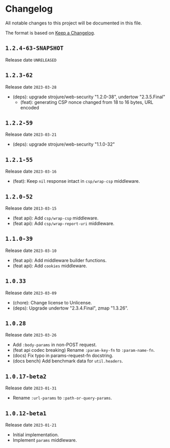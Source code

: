 # Changelog

All notable changes to this project will be documented in this file.

The format is based on [Keep a Changelog](https://keepachangelog.com/en/1.0.0/).

## `1.2.4-63-SNAPSHOT`

Release date `UNRELEASED`

## `1.2.3-62`

Release date `2023-03-28`

- (deps): upgrade strojure/web-security "1.2.0-38", undertow "2.3.5.Final"
    + (feat): generating CSP nonce changed from 18 to 16 bytes, URL encoded

## `1.2.2-59`

Release date `2023-03-21`

- (deps): upgrade strojure/web-security "1.1.0-32"

## `1.2.1-55`

Release date `2023-03-16`

- (feat): Keep `nil` response intact in `csp/wrap-csp` middleware.

## `1.2.0-52`

Release date `2013-03-15`

- (feat api): Add `csp/wrap-csp` middleware.
- (feat api): Add `csp/wrap-report-uri` middleware.

## `1.1.0-39`

Release date `2023-03-10`

- (feat api): Add middleware builder functions.
- (feat api): Add `cookies` middleware.

## `1.0.33`

Release date `2023-03-09`

- (chore): Change license to Unlicense.
- (deps): Upgrade undertow "2.3.4.Final", zmap "1.3.26".

## `1.0.28`

Release date `2023-03-26`

- Add `:body-params` in non-POST request.
- (feat api codec breaking) Rename `:param-key-fn` to `:param-name-fn`.
- (docs) Fix typo in params-request-fn docstring.
- (docs bench) Add benchmark data for `util.headers`.

## `1.0.17-beta2`

Release date `2023-01-31`

- Rename `:url-params` to `:path-or-query-params`.

## `1.0.12-beta1`

Release date `2023-01-21`

- Initial implementation.
- Implement `params` middleware.
